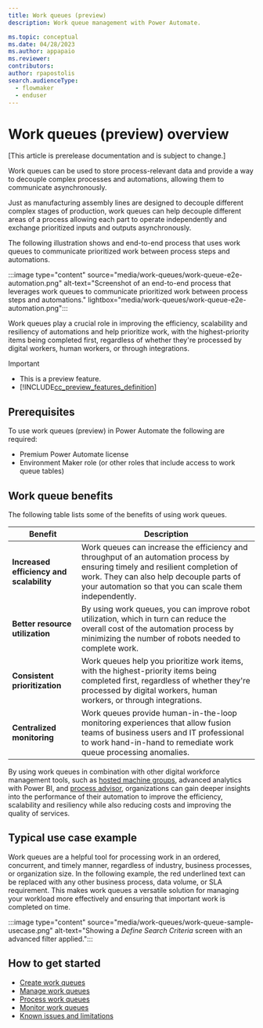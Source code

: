 ```yaml
---
title: Work queues (preview)
description: Work queue management with Power Automate.

ms.topic: conceptual
ms.date: 04/28/2023
ms.author: appapaio
ms.reviewer: 
contributors:
author: rpapostolis
search.audienceType: 
  - flowmaker
  - enduser
---
```


# Work queues (preview) overview

[This article is prerelease documentation and is subject to change.]

Work queues can be used to store process-relevant data and provide a way to decouple complex processes and automations, allowing them to communicate asynchronously.

Just as manufacturing assembly lines are designed to decouple different complex stages of production, work queues can help decouple different areas of a process allowing each part to operate independently and exchange prioritized inputs and outputs asynchronously.

The following illustration shows and end-to-end process that uses work queues to communicate prioritized work between process steps and automations.

:::image type="content" source="media/work-queues/work-queue-e2e-automation.png" alt-text="Screenshot of an end-to-end process that leverages work queues to communicate prioritized work between process steps and automations." lightbox="media/work-queues/work-queue-e2e-automation.png":::

Work queues play a crucial role in improving the efficiency, scalability and resiliency of automations and help prioritize work, with the highest-priority items being completed first, regardless of whether they're processed by digital workers, human workers, or through integrations.

> [!IMPORTANT]
>
> - This is a preview feature.
> - [!INCLUDE[cc_preview_features_definition](../../articles/includes/cc-preview-features-definition.md)]

## Prerequisites

To use work queues (preview) in Power Automate the following are required:

- Premium Power Automate license
- Environment Maker role (or other roles that include access to work queue tables)

## Work queue benefits

The following table lists some of the benefits of using work queues.

| **Benefit** | **Description** |
|-------------------------|-------------------------|
| **Increased efficiency and scalability** | Work queues can increase the efficiency and throughput of an automation process by ensuring timely and resilient completion of work. They can also help decouple parts of your automation so that you can scale them independently. |
| **Better resource utilization** | By using work queues, you can improve robot utilization, which in turn can reduce the overall cost of the automation process by minimizing the number of robots needed to complete work. |
| **Consistent prioritization** | Work queues help you prioritize work items, with the highest-priority items being completed first, regardless of whether they're processed by digital workers, human workers, or through integrations. |
| **Centralized monitoring** | Work queues provide human-in-the-loop monitoring experiences that allow fusion teams of business users and IT professional to work hand-in-hand to remediate work queue processing anomalies. |

By using work queues in combination with other digital workforce management tools, such as [hosted machine groups](/articles/hosted-machine-groups.md), advanced analytics with Power BI, and [process advisor](/articles/process-advisor-overview.md), organizations can gain deeper insights into the performance of their automation to improve the efficiency, scalability and resiliency while also reducing costs and improving the quality of services.

## Typical use case example

Work queues are a helpful tool for processing work in an ordered, concurrent, and timely manner, regardless of industry, business processes, or organization size. In the following example, the red underlined text can be replaced with any other business process, data volume, or SLA requirement. This makes work queues a versatile solution for managing your workload more effectively and ensuring that important work is completed on time.

:::image type="content" source="media/work-queues/work-queue-sample-usecase.png" alt-text="Showing a *Define Search Criteria* screen with an advanced filter applied.":::

## How to get started

- [Create work queues](/articles/work-queue-create.md)
- [Manage work queues](/articles/work-queue-manage.md)
- [Process work queues](/articles/work-queue-process.md)
- [Monitor work queues](/articles/work-queue-monitor.md)
- [Known issues and limitations](/articles/work-queue-known-limitations.md)
